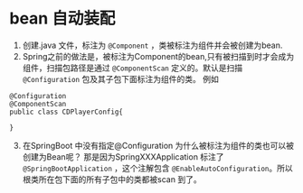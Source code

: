 # bean 自动装配

1. 创建.java 文件，标注为 ```@Component``` ，类被标注为组件并会被创建为bean.
2. Spring之前的做法是，被标注为Component的bean,只有被扫描到时才会成为组件，扫描包路径是通过
```@ComponentScan``` 定义的。默认是扫描 ```@Configuration``` 包及其子包下面标注为组件的类。
例如
```$xslt
@Configuration
@ComponentScan
public class CDPlayerConfig{

}
```
3. 在SpringBoot 中没有指定@Configuration 为什么被标注为组件的类也可以被创建为Bean呢？
那是因为SpringXXXApplication 标注了```@SpringBootApplication``` ，这个注解包含
```@EnableAutoConfiguration```。所以根类所在包下面的所有子包中的类都被scan 到了。
